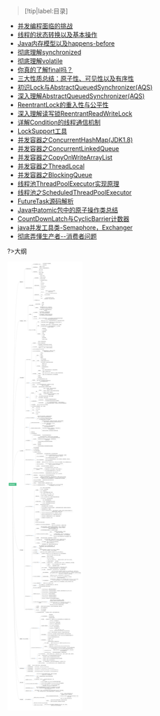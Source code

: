 > [!tip|label:目录]
* [并发编程面临的挑战](/Java高级/Java并发编程的艺术/1、并发编程面临的挑战 "并发编程面临的挑战")
* [线程的状态转换以及基本操作](/Java高级/Java并发编程的艺术/2、线程的状态转换以及基本操作 "线程的状态转换以及基本操作")
* [Java内存模型以及happens-before](/Java高级/Java并发编程的艺术/3、Java内存模型以及happens-before "Java内存模型以及happens-before")
* [彻底理解synchronized](/Java高级/Java并发编程的艺术/4、彻底理解synchronized "彻底理解synchronized")
* [彻底理解volatile](/Java高级/Java并发编程的艺术/5、彻底理解volatile "彻底理解volatile")
* [你真的了解final吗？](/Java高级/Java并发编程的艺术/6、你真的了解final吗？ "你真的了解final吗？")
* [三大性质总结：原子性、可见性以及有序性](/Java高级/Java并发编程的艺术/7、三大性质总结：原子性、可见性以及有序性 "三大性质总结：原子性、可见性以及有序性")
* [初识Lock与AbstractQueuedSynchronizer(AQS)](/Java高级/Java并发编程的艺术/8、初识Lock与AbstractQueuedSynchronizer(AQS) "初识Lock与AbstractQueuedSynchronizer(AQS)")
* [深入理解AbstractQueuedSynchronizer(AQS)](/Java高级/Java并发编程的艺术/9、深入理解AbstractQueuedSynchronizer(AQS) "深入理解AbstractQueuedSynchronizer(AQS)")
* [ReentrantLock的重入性与公平性](/Java高级/Java并发编程的艺术/10、ReentrantLock的重入性与公平性 "ReentrantLock的重入性与公平性")
* [深入理解读写锁ReentrantReadWriteLock](/Java高级/Java并发编程的艺术/11、深入理解读写锁ReentrantReadWriteLock "深入理解读写锁ReentrantReadWriteLock")
* [详解Condition的线程通信机制](/Java高级/Java并发编程的艺术/12、详解Condition的线程通信机制 "详解Condition的线程通信机制")
* [LockSupport工具](/Java高级/Java并发编程的艺术/13、LockSupport工具 "LockSupport工具")
* [并发容器之ConcurrentHashMap(JDK1.8)](/Java高级/Java并发编程的艺术/14、并发容器之ConcurrentHashMap(JDK1.8) "并发容器之ConcurrentHashMap(JDK1.8)")
* [并发容器之ConcurrentLinkedQueue](/Java高级/Java并发编程的艺术/15、并发容器之ConcurrentLinkedQueue "并发容器之ConcurrentLinkedQueue")
* [并发容器之CopyOnWriteArrayList](/Java高级/Java并发编程的艺术/16、并发容器之CopyOnWriteArrayList "并发容器之CopyOnWriteArrayList")
* [并发容器之ThreadLocal](/Java高级/Java并发编程的艺术/17、并发容器之ThreadLocal "并发容器之ThreadLocal")
* [并发容器之BlockingQueue](/Java高级/Java并发编程的艺术/18、并发容器之BlockingQueue "并发容器之BlockingQueue")
* [线程池ThreadPoolExecutor实现原理](/Java高级/Java并发编程的艺术/19、线程池ThreadPoolExecutor实现原理 "线程池ThreadPoolExecutor实现原理")
* [线程池之ScheduledThreadPoolExecutor](/Java高级/Java并发编程的艺术/20、线程池之ScheduledThreadPoolExecutor "线程池之ScheduledThreadPoolExecutor")
* [FutureTask源码解析](/Java高级/Java并发编程的艺术/21、FutureTask源码解析 "FutureTask源码解析")
* [Java中atomic包中的原子操作类总结](/Java高级/Java并发编程的艺术/22、Java中atomic包中的原子操作类总结 "Java中atomic包中的原子操作类总结")
* [CountDownLatch与CyclicBarrier计数器](/Java高级/Java并发编程的艺术/23、CountDownLatch与CyclicBarrier计数器 "CountDownLatch与CyclicBarrier计数器")
* [java并发工具类-Semaphore，Exchanger](/Java高级/Java并发编程的艺术/24、java并发工具类-Semaphore，Exchanger "java并发工具类-Semaphore，Exchanger")
* [彻底弄懂生产者--消费者问题](/Java高级/Java并发编程的艺术/25、彻底弄懂生产者--消费者问题 "彻底弄懂生产者--消费者问题")



?>大纲

![Java并发编程的艺术 大纲](./image/Java并发编程.png ":size=100%")
